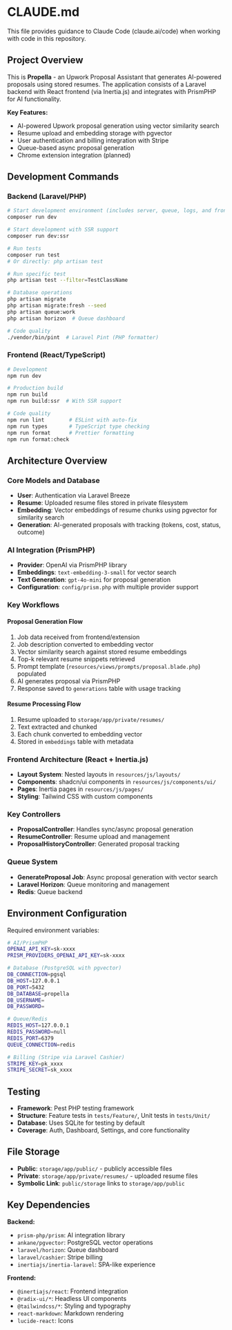 # CLAUDE.md

This file provides guidance to Claude Code (claude.ai/code) when working with code in this repository.

## Project Overview

This is **Propella** - an Upwork Proposal Assistant that generates AI-powered proposals using stored resumes. The application consists of a Laravel backend with React frontend (via Inertia.js) and integrates with PrismPHP for AI functionality.

**Key Features:**
- AI-powered Upwork proposal generation using vector similarity search
- Resume upload and embedding storage with pgvector
- User authentication and billing integration with Stripe
- Queue-based async proposal generation
- Chrome extension integration (planned)

## Development Commands

### Backend (Laravel/PHP)
```bash
# Start development environment (includes server, queue, logs, and frontend)
composer run dev

# Start development with SSR support
composer run dev:ssr

# Run tests
composer run test
# Or directly: php artisan test

# Run specific test
php artisan test --filter=TestClassName

# Database operations
php artisan migrate
php artisan migrate:fresh --seed
php artisan queue:work
php artisan horizon  # Queue dashboard

# Code quality
./vendor/bin/pint  # Laravel Pint (PHP formatter)
```

### Frontend (React/TypeScript)
```bash
# Development
npm run dev

# Production build
npm run build
npm run build:ssr  # With SSR support

# Code quality
npm run lint        # ESLint with auto-fix
npm run types       # TypeScript type checking
npm run format      # Prettier formatting
npm run format:check
```

## Architecture Overview

### Core Models and Database
- **User**: Authentication via Laravel Breeze
- **Resume**: Uploaded resume files stored in private filesystem
- **Embedding**: Vector embeddings of resume chunks using pgvector for similarity search
- **Generation**: AI-generated proposals with tracking (tokens, cost, status, outcome)

### AI Integration (PrismPHP)
- **Provider**: OpenAI via PrismPHP library
- **Embeddings**: `text-embedding-3-small` for vector search
- **Text Generation**: `gpt-4o-mini` for proposal generation
- **Configuration**: `config/prism.php` with multiple provider support

### Key Workflows

#### Proposal Generation Flow
1. Job data received from frontend/extension
2. Job description converted to embedding vector
3. Vector similarity search against stored resume embeddings
4. Top-k relevant resume snippets retrieved  
5. Prompt template (`resources/views/prompts/proposal.blade.php`) populated
6. AI generates proposal via PrismPHP
7. Response saved to `generations` table with usage tracking

#### Resume Processing Flow  
1. Resume uploaded to `storage/app/private/resumes/`
2. Text extracted and chunked
3. Each chunk converted to embedding vector
4. Stored in `embeddings` table with metadata

### Frontend Architecture (React + Inertia.js)
- **Layout System**: Nested layouts in `resources/js/layouts/`
- **Components**: shadcn/ui components in `resources/js/components/ui/`
- **Pages**: Inertia pages in `resources/js/pages/`
- **Styling**: Tailwind CSS with custom components

### Key Controllers
- **ProposalController**: Handles sync/async proposal generation
- **ResumeController**: Resume upload and management
- **ProposalHistoryController**: Generated proposal tracking

### Queue System
- **GenerateProposal Job**: Async proposal generation with vector search
- **Laravel Horizon**: Queue monitoring and management
- **Redis**: Queue backend

## Environment Configuration

Required environment variables:
```bash
# AI/PrismPHP
OPENAI_API_KEY=sk-xxxx
PRISM_PROVIDERS_OPENAI_API_KEY=sk-xxxx

# Database (PostgreSQL with pgvector)
DB_CONNECTION=pgsql
DB_HOST=127.0.0.1
DB_PORT=5432
DB_DATABASE=propella
DB_USERNAME=
DB_PASSWORD=

# Queue/Redis
REDIS_HOST=127.0.0.1
REDIS_PASSWORD=null
REDIS_PORT=6379
QUEUE_CONNECTION=redis

# Billing (Stripe via Laravel Cashier)
STRIPE_KEY=pk_xxxx
STRIPE_SECRET=sk_xxxx
```

## Testing

- **Framework**: Pest PHP testing framework
- **Structure**: Feature tests in `tests/Feature/`, Unit tests in `tests/Unit/`
- **Database**: Uses SQLite for testing by default
- **Coverage**: Auth, Dashboard, Settings, and core functionality

## File Storage

- **Public**: `storage/app/public/` - publicly accessible files
- **Private**: `storage/app/private/resumes/` - uploaded resume files
- **Symbolic Link**: `public/storage` links to `storage/app/public`

## Key Dependencies

**Backend:**
- `prism-php/prism`: AI integration library
- `ankane/pgvector`: PostgreSQL vector operations
- `laravel/horizon`: Queue dashboard
- `laravel/cashier`: Stripe billing
- `inertiajs/inertia-laravel`: SPA-like experience

**Frontend:**
- `@inertiajs/react`: Frontend integration
- `@radix-ui/*`: Headless UI components  
- `@tailwindcss/*`: Styling and typography
- `react-markdown`: Markdown rendering
- `lucide-react`: Icons